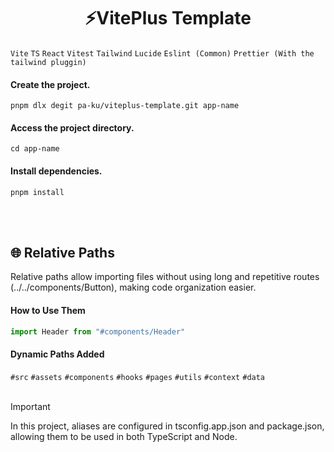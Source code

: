 <h1 align="center">⚡VitePlus Template</h1>

`Vite` `TS` `React` `Vitest` `Tailwind` `Lucide` `Eslint (Common)` `Prettier (With the tailwind pluggin)`

#### Create the project.

```shell
pnpm dlx degit pa-ku/viteplus-template.git app-name
```

#### Access the project directory.

```shell
cd app-name
```

#### Install dependencies.

```shell
pnpm install
```

<br></br>

## 🌐 Relative Paths

Relative paths allow importing files without using long and repetitive routes (../../components/Button), making code organization easier.

#### How to Use Them

```js
import Header from "#components/Header"
```

#### Dynamic Paths Added

`#src`
`#assets`
`#components`
`#hooks`
`#pages`
`#utils`
`#context`
`#data`
<br></br>

> [!IMPORTANT]
> In this project, aliases are configured in tsconfig.app.json and package.json, allowing them to be used in both TypeScript and Node.
